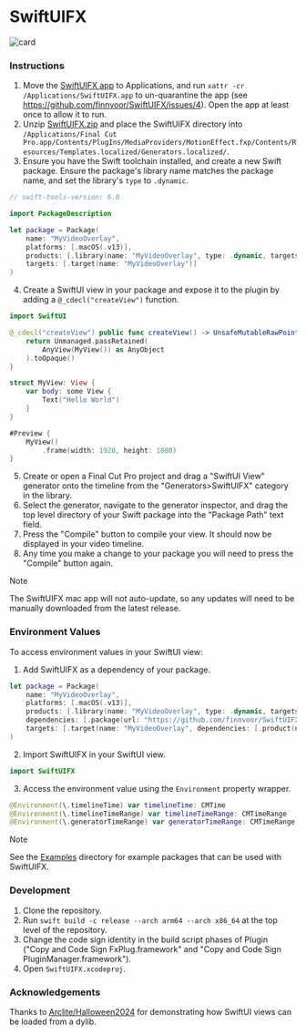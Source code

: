 # SwiftUIFX

![card](https://github.com/user-attachments/assets/e564f5b3-8f13-450e-a28c-b29c80f7eaa8)

### Instructions

1. Move the [SwiftUIFX app](https://github.com/finnvoor/SwiftUIFX/releases/latest/download/SwiftUIFX.app.zip) to Applications, and run `xattr -cr /Applications/SwiftUIFX.app` to un-quarantine the app (see https://github.com/finnvoor/SwiftUIFX/issues/4). Open the app at least once to allow it to run.
2. Unzip [SwiftUIFX.zip](https://github.com/finnvoor/SwiftUIFX/releases/latest/download/SwiftUIFX.zip) and place the SwiftUIFX directory into `/Applications/Final Cut Pro.app/Contents/PlugIns/MediaProviders/MotionEffect.fxp/Contents/Resources/Templates.localized/Generators.localized/`.
3. Ensure you have the Swift toolchain installed, and create a new Swift package. Ensure the package's library name matches the package name, and set the library's `type` to `.dynamic`.
```swift
// swift-tools-version: 6.0

import PackageDescription

let package = Package(
    name: "MyVideoOverlay",
    platforms: [.macOS(.v13)],
    products: [.library(name: "MyVideoOverlay", type: .dynamic, targets: ["MyVideoOverlay"])],
    targets: [.target(name: "MyVideoOverlay")]
)
```
4. Create a SwiftUI view in your package and expose it to the plugin by adding a `@_cdecl("createView")` function.
```swift
import SwiftUI

@_cdecl("createView") public func createView() -> UnsafeMutableRawPointer {
    return Unmanaged.passRetained(
        AnyView(MyView()) as AnyObject
    ).toOpaque()
}

struct MyView: View {
    var body: some View {
        Text("Hello World")
    }
}

#Preview {
    MyView()
        .frame(width: 1920, height: 1080)
}
```
5. Create or open a Final Cut Pro project and drag a "SwiftUI View" generator onto the timeline from the "Generators>SwiftUIFX" category in the library.
6. Select the generator, navigate to the generator inspector, and drag the top level directory of your Swift package into the "Package Path" text field.
7. Press the "Compile" button to compile your view. It should now be displayed in your video timeline.
8. Any time you make a change to your package you will need to press the "Compile" button again.

> [!NOTE]  
> The SwiftUIFX mac app will not auto-update, so any updates will need to be manually downloaded from the latest release.

### Environment Values

To access environment values in your SwiftUI view:
1. Add SwiftUIFX as a dependency of your package.
```swift
let package = Package(
    name: "MyVideoOverlay",
    platforms: [.macOS(.v13)],
    products: [.library(name: "MyVideoOverlay", type: .dynamic, targets: ["MyVideoOverlay"])],
    dependencies: [.package(url: "https://github.com/finnvoor/SwiftUIFX.git", branch: "main")],
    targets: [.target(name: "MyVideoOverlay", dependencies: [.product(name: "SwiftUIFX", package: "SwiftUIFX")])]
)
```
2. Import SwiftUIFX in your SwiftUI view.
```swift
import SwiftUIFX
```
3. Access the environment value using the `Environment` property wrapper.
```swift
@Environment(\.timelineTime) var timelineTime: CMTime
@Environment(\.timelineTimeRange) var timelineTimeRange: CMTimeRange
@Environment(\.generatorTimeRange) var generatorTimeRange: CMTimeRange
```

> [!NOTE]  
> See the [Examples](Examples/) directory for example packages that can be used with SwiftUIFX.

### Development

1. Clone the repository.
2. Run `swift build -c release --arch arm64 --arch x86_64` at the top level of the repository.
3. Change the code sign identity in the build script phases of Plugin ("Copy and Code Sign FxPlug.framework" and "Copy and Code Sign PluginManager.framework"). 
4. Open `SwiftUIFX.xcodeproj`.

### Acknowledgements

Thanks to [Arclite/Halloween2024](https://github.com/Arclite/Halloween2024) for demonstrating how SwiftUI views can be loaded from a dylib.
